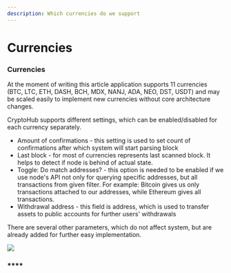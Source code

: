 ```yaml
---
description: Which currencies do we support
---
```


# Currencies

### Currencies

At the moment of writing this article application supports 11 currencies  \(BTC, LTC, ETH, DASH, BCH, MDX, NANJ, ADA, NEO, DST, USDT\) and may be scaled easily to implement new currencies without core architecture changes.

CryptoHub supports different settings, which can be enabled/disabled for each currency separately.

* Amount of confirmations - this setting is used to set count of confirmations after which system will start parsing block
* Last block - for most of currencies represents last scanned block. It helps to detect if node is behind of actual state.
* Toggle: Do match addresses? - this option is needed to be enabled if we use node's API not only for querying specific addresses, but all transactions from given filter. For example: Bitcoin gives us only transactions attached to our addresses, while Ethereum gives all transactions.
* Withdrawal address - this field is address, which is used to transfer assets to public accounts for further users' withdrawals

There are several other parameters, which do not affect system, but are already added for further easy implementation.

![](https://lh5.googleusercontent.com/G5OMzDQIejSM-gnK3ve65zqSZUZM6RNXpVdUSvTK8yotvsU9_mi7fptKwigxHRSciv6IirZL4NJLW9ZJBADFH3WxHHiHAof6sfdr9MYWy_XWwdbgcPTBMUXFr64GQ5uAhHp1deXV)

### \*\*\*\*

